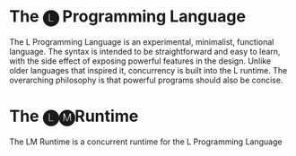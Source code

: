 # The 🅛 Programming Language

The L Programming Language is an experimental, minimalist, functional language.
The syntax is intended to be straightforward and easy to learn,
with the side effect of exposing powerful features in the design.
Unlike older languages that inspired it, concurrency is built into the L runtime.
The overarching philosophy is that powerful programs should also be concise.


# The 🅛🅜Runtime

The LM Runtime is a concurrent runtime for the L Programming Language
